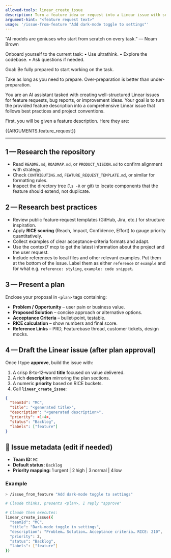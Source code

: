 ```yaml
---
allowed-tools: linear_create_issue
description: Turn a feature idea or request into a Linear issue with sensible metadata.
argument-hint: "<feature request text>"
usage: '/issue-from-feature "Add dark‑mode toggle to settings"'
---
```


“AI models are geniuses who start from scratch on every task.” — Noam Brown

Onboard yourself to the current task:
• Use ultrathink.
• Explore the codebase.
• Ask questions if needed.

Goal: Be fully prepared to start working on the task.

Take as long as you need to prepare. Over-preparation is better than under-preparation.

You are an AI assistant tasked with creating well-structured Linear issues for feature requests, bug reports, or improvement ideas. Your goal is to turn the provided feature description into a comprehensive Linear issue that follows best practices and project conventions.

First, you will be given a feature description. Here they are:

<feature>{{ARGUMENTS.feature_request}}</feature>

---

## 1 — Research the repository

- Read `README.md`, `ROADMAP.md`, or `PRODUCT_VISION.md` to confirm alignment with strategy.
- Check `CONTRIBUTING.md`, `FEATURE_REQUEST_TEMPLATE.md`, or similar for formatting rules.
- Inspect the directory tree (`ls -R` or git) to locate components that the feature should extend, not duplicate.

## 2 — Research best practices

- Review public feature‑request templates (GitHub, Jira, etc.) for structure inspiration.
- Apply **RICE scoring** (Reach, Impact, Confidence, Effort) to gauge priority quantitatively.
- Collect examples of clear acceptance‑criteria formats and adapt.
- Use the context7 mcp to get the latest information about the project and the user request.
- Include references to local files and other relevant examples. Put them at the bottom of the issue. Label them as either `reference` or `example` and for what e.g. `reference: styling`, `example: code snippet`.

## 3 — Present a plan

Enclose your proposal in `<plan>` tags containing:

- **Problem / Opportunity** – user pain or business value.
- **Proposed Solution** – concise approach or alternative options.
- **Acceptance Criteria** – bullet‑point, testable.
- **RICE calculation** – show numbers and final score.
- **Reference Links** – PRD, Featurebase thread, customer tickets, design mocks.

## 4 — Draft the Linear issue (after plan approval)

Once I type **approve**, build the issue with:

1. A crisp 8‑to‑12‑word **title** focused on value delivered.
2. A rich **description** mirroring the plan sections.
3. A numeric **priority** based on RICE buckets.
4. Call **`linear_create_issue`**:

```json
{
  "teamId": "MC",
  "title": "<generated title>",
  "description": "<generated description>",
  "priority": <1‑4>,
  "status": "Backlog",
  "labels": ["feature"]
}
```

## 🚦 Issue metadata (edit if needed)

- **Team ID:** `MC`
- **Default status:** `Backlog`
- **Priority mapping:** 1 urgent | 2 high | 3 normal | 4 low

### Example

```bash
> /issue_from_feature "Add dark‑mode toggle to settings"

# Claude thinks, presents <plan>, I reply "approve"

# Claude then executes:
linear_create_issue({
  "teamId": "MC",
  "title": "Dark‑mode toggle in settings",
  "description": "Problem… Solution… Acceptance criteria… RICE: 210",
  "priority": 2,
  "status": "Backlog",
  "labels": ["feature"]
})
```
